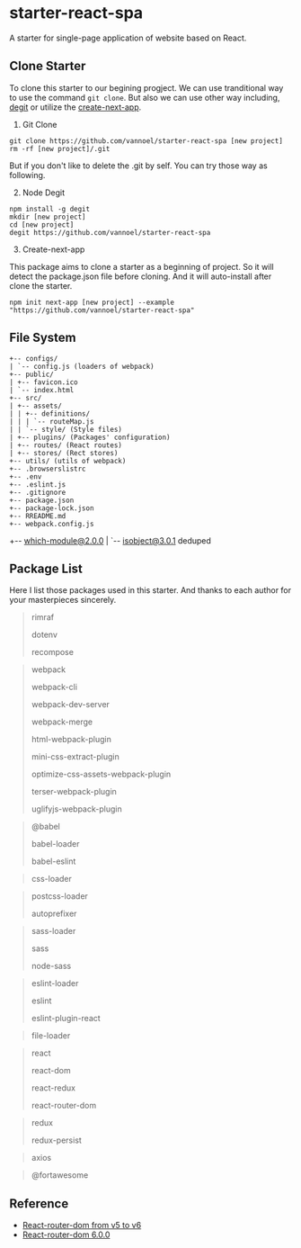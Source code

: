 # starter-react-spa

A starter for single-page application of website based on React.

## Clone Starter

To clone this starter to our begining progject. We can use tranditional way to use the command `git clone`. But also we can use other way including, [degit](https://www.npmjs.com/package/degit) or utilize the [create-next-app](https://www.npmjs.com/package/create-next-app).

1. Git Clone

```
git clone https://github.com/vannoel/starter-react-spa [new project]
rm -rf [new project]/.git
```

But if you don't like to delete the .git by self. You can try those way as following.

2. Node Degit

```
npm install -g degit
mkdir [new project]
cd [new project]
degit https://github.com/vannoel/starter-react-spa
```

3. Create-next-app

This package aims to clone a starter as a beginning of project. So it will detect the package.json file before cloning. And it will auto-install after clone the starter.

```
npm init next-app [new project] --example "https://github.com/vannoel/starter-react-spa"
```

## File System

```
+-- configs/
| `-- config.js (loaders of webpack)
+-- public/
| +-- favicon.ico
| `-- index.html
+-- src/
| +-- assets/
| | +-- definitions/
| | | `-- routeMap.js
| | `-- style/ (Style files)
| +-- plugins/ (Packages' configuration)
| +-- routes/ (React routes)
| +-- stores/ (Rect stores)
+-- utils/ (utils of webpack)
+-- .browserslistrc
+-- .env
+-- .eslint.js
+-- .gitignore
+-- package.json
+-- package-lock.json
+-- RREADME.md
+-- webpack.config.js

```

+-- which-module@2.0.0
|
`-- isobject@3.0.1 deduped

## Package List

Here I list those packages used in this starter. And thanks to each author for your masterpieces sincerely.

> rimraf
>
> dotenv
>
> recompose

> webpack
>
> webpack-cli
>
> webpack-dev-server
>
> webpack-merge
>
> html-webpack-plugin
>
> mini-css-extract-plugin
>
> optimize-css-assets-webpack-plugin
>
> terser-webpack-plugin
>
> uglifyjs-webpack-plugin

> @babel
>
> babel-loader
>
> babel-eslint

> css-loader

> postcss-loader
>
> autoprefixer

> sass-loader
>
> sass
>
> node-sass

> eslint-loader
>
> eslint
>
> eslint-plugin-react

> file-loader

> react
>
> react-dom
>
> react-redux
>
> react-router-dom

> redux
>
> redux-persist

> axios

> @fortawesome

## Reference

- [React-router-dom from v5 to v6](https://github.com/ReactTraining/react-router/blob/dev/docs/advanced-guides/migrating-5-to-6.md)
- [React-router-dom 6.0.0](https://github.com/ReactTraining/react-router/blob/dev/docs/installation/getting-started.md)

